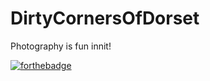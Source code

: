 # DirtyCornersOfDorset

Photography is fun innit!

[![forthebadge](https://forthebadge.com/images/badges/designed-in-ms-paint.svg)](https://forthebadge.com)
